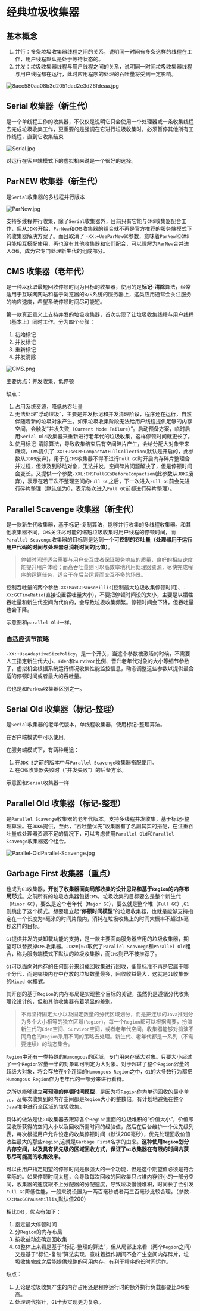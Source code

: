 # 经典垃圾收集器

## 基本概念

1. 并行：多条垃圾收集器线程之间的关系，说明同一时间有多条这样的线程在工作，用户线程默认是处于等待状态的。
2. 并发：垃圾收集器线程与用户线程之间的关系，说明同一时间垃圾收集器线程与用户线程都在运行，此时应用程序的处理的吞吐量将受到一定影响。

![8acc580aa08b3d2051dad2e3d26fdeaa.jpg](http://www.qxnekoo.cn:8888/images/2020/03/16/8acc580aa08b3d2051dad2e3d26fdeaa.jpg)

## Serial 收集器（新生代）

是一个单线程工作的收集器，不仅仅是说明它只会使用一个处理器或一条收集线程去完成垃圾收集工作，更重要的是强调在它进行垃圾收集时，必须暂停其他所有工作线程，直到它收集结束

![Serial.jpg](http://www.qxnekoo.cn:8888/images/2020/03/16/Serial.jpg)

对运行在客户端模式下的虚拟机来说是一个很好的选择。

## ParNEW 收集器（新生代）

是`Serial`收集器的多线程并行版本

![ParNew.jpg](http://www.qxnekoo.cn:8888/images/2020/03/16/ParNew.jpg)

支持多线程并行收集，除了`Serial`收集器外，目前只有它能与`CMS`收集器配合工作，但从`JDK9`开始，`ParNew`和`CMS`收集器的组合就不再是官方推荐的服务端模式下的收集器解决方案了。而且取消了 `-XX:+UseParNewGC`参数，意味着`ParNew`和`CMS`只能相互搭配使用，再也没有其他收集器和它们配合，可以理解为`ParNew`合并进入`CMS`，成为它专门处理新生代的组成部分。

## CMS 收集器（老年代）

是一种以获取最短回收停顿时间为目标的收集器，使用的是**标记-清除**算法，经常适用于互联网网站和基于浏览器的`B/S`系统的服务器上，这类应用通常会关注服务的响应速度，希望系统停顿时间尽可能短。

第一款真正意义上支持并发的垃圾收集器，首次实现了让垃圾收集线程与用户线程（基本上）同时工作。分为四个步骤：

1. 初始标记
2. 并发标记
3. 重新标记
4. 并发清除

![CMS.png](http://www.qxnekoo.cn:8888/images/2020/03/16/CMS.png)

主要优点：并发收集、低停顿

缺点：

1. 占用系统资源，降低总吞吐量
2. 无法处理“浮动垃圾”，主要是并发标记和并发清理阶段，程序还在运行，自然伴随着新的垃圾对象产生。如果垃圾收集阶段无法给用户线程提供足够的内存空间，会触发“并发失败（`Current Mode Failure`）”。启动预备方案，临时启用`Serial Old`收集器来重新进行老年代的垃圾收集，这样停顿时间就更长了。
3. 使用标记-清除算法，导致收集结束后有空间碎片产生，会给分配大对象带来麻烦。`CMS`提供了`-XX:+UseCMSCompactAtFullCollection`(默认是开启的，此参数从`JDK9`废弃)，用于在`CMS`收集器不得不进行`Full GC`时开启内存碎片整理合并过程，但涉及到移动对象，无法并发，空间碎片问题解决了，但是停顿时间会变长。又提供一个参数`-XXL:CMSFullGCsBeforeCompaction`(此参数从`JDK9`废弃)，表示在若干次不整理空间的`Full GC`之后，下一次进入`Full GC`前会先进行碎片整理（默认值为0，表示每次进入`Full GC`前都进行碎片整理）。

## Parallel Scavenge 收集器（新生代）

是一款新生代收集器，基于标记-复制算法，能够并行收集的多线程收集器。和其他收集器不同，`CMS`关注尽可能的缩短垃圾收集时用户线程的停顿时间，而`Parallel Scavenge`收集器的目标则是达到一个**可控制的吞吐量（处理器用于运行用户代码的时间与处理器总消耗时间的比值）**。

> 停顿时间短适合需要与用户交互或者保证服务响应的质量，良好的相应速度能提升用户体验；而高吞吐量则可以高效率地利用处理器资源，尽快完成程序的运算任务，适合于在后台运算而交互不多的场景。

控制吞吐量的两个参数`-XX:MaxGCPauseMillis`(控制最大垃圾收集停顿时间)、`-XX:GCTimeRatio`(直接设置吞吐量大小)，不要把停顿时间设的太小，主要是以牺牲吞吐量和新生代空间为代价的，会导致垃圾收集频繁。停顿时间会下降，但吞吐量也会下降。

示意图和`parallel Old`一样。

### 自适应调节策略

`-XX:+UseAdaptiveSizePolicy`，是一个开关，当这个参数被激活的时候，不需要人工指定新生代大小、`Eden`和`Survivor`比例、晋升老年代对象的大小等细节参数了，虚拟机会根据系统运行情况收集性能监控信息，动态调整这些参数以提供最合适的停顿时间或者最大的吞吐量。

它也是和`ParNew`收集器区别之一。

## Serial Old 收集器（标记-整理）

是`Serial`收集器的老年代版本，单线程收集器，使用标记-整理算法。

在客户端模式中可以使用。

在服务端模式下，有两种用途：

1. 在`JDK 5`之前的版本中与`Parallel Scavenge`收集器搭配使用。
2. 在`CMS`收集器失败时（“并发失败”）的后备方案。

示意图和`Serial`收集器一样

## Parallel Old 收集器（标记-整理）

是`Parallel Scavenge`收集器的老年代版本，支持多线程并发收集，基于标记-整理算法。在`JDK6`提供，至此，“吞吐量优先”收集器有了名副其实的搭配，在注重吞吐量或处理器资源不足的情况下，可以考虑使用`Parallel Old`和`Parallel Scavenge`收集器这个组合。

![Parallel-OldParallel-Scavenge.jpg](http://www.qxnekoo.cn:8888/images/2020/03/16/Parallel-OldParallel-Scavenge.jpg)

## Garbage First 收集器（重点）

也成为`G1`收集器，**开创了收集器面向局部收集的设计思路和基于`Region`的内存布局形式**。之前所有的垃圾收集器包括`CMS`，垃圾收集的目标要么是整个新生代（`Minor GC`），要么是这个老年代（`Major GC`），要么就是整个堆（`Full GC`）,`G1`则跳出了这个模式。想要建立起“**停顿时间模型**”的垃圾收集器，也就是能够支持指定在一个长度为`M`毫米的时间片段内，消耗在垃圾收集上的时间大概率不超过`N`毫秒这样的目标。

`G1`提供并发的类卸载功能的支持，是一款主要面向服务器应用的垃圾收集器，期望可以替换掉`CMS`收集器。`JDK9`中`G1`取代了`Parallel Scavnege`和`Parallel Old`组合，称为服务端模式下默认的垃圾收集器，而`CMS`则已不被推荐了。

`G1`可以面向对内存的任何部分来组成回收集进行回收，衡量标准不再是它属于哪个分代，而是哪块内存中存放的垃圾数量最多，回收收益最大，这就是`G1`收集器的`Mixed GC`模式。

其开创的基于`Region`的内存布局是实现整个目标的关键，虽然仍是遵循分代收集理论设计的，但和其他收集器有着明显的差别。

> 不再坚持固定大小以及固定数量的分代区域划分，而是把连续的`Java`推划分为多个大小相等的独立区域(`Region`)，每一个`Region`都可以根据需要，扮演新生代的`Eden`空间、`Survivor`空间，或者老年代空间。收集器能够对扮演不同角色的`Region`采用不同的策略去处理。新生代、老年代都是一系列（不需要连续）的动态集合。

`Region`中还有一类特殊的`Humongous`的区域，专门用来存储大对象。只要大小超过了一个`Region`容量一半的对象即可判定为大对象。对于超过了整个`Region`容量的超级大对象，将会存放在`N`个连续的`Humongous Region`之中，`G1`的大多数行为都把`Humongous Region`作为老年代的一部分来进行看待。

之所以能够建立**可预测的停顿时间模型**，是因为将`Region`作为单词回收的最小单元，及每次收集到的内存空间都是`Region`大小的整数倍，有计划地避免在整个`Java`堆中进行全区域的垃圾收集。

具体的做法是让`G1`收集器去跟踪各个`Region`里面的垃圾堆积的“价值大小”，价值即回收所获得的空间大小以及回收所需时间的经验值，然后在后台维护一个优先级列表，每次根据用户允许设定的收集停顿时间（默认200毫秒），优先处理回收价值收益最大的那些`region`,这就是`Garbage First`名字的由来。**这种使用`Region`划分内存空间，以及具有优先级的区域回收方式，保证了`G1`收集器在有限的时间内获取尽可能高的收集效率。**

可以由用户指定期望的停顿时间是很强大的一个功能，但是这个期望值必须是符合实际的。如果停顿时间太短，会导致每次回收的回收集只占堆内存很小的一部分空间，收集器的速度跟不上分配器的分配速度，导致垃圾慢慢堆积，时间长了会引发`Full GC`降低性能，一般来说设置为一两百毫秒或者两三百毫秒比较合理。（参数`-XX:MaxGCPauseMillis`,默认值200）

相比`CMS`，优点有如下：

1. 指定最大停顿时间
2. 分`Region`的内存布局
3. 按收益动态确定回收集
4. `G1`整体上来看是基于“标记-整理的算法”，但从局部上来看（两个`Region`之间）又是基于“标记-复制”算法实现，意味着运作期间不会产生空间内存碎片，垃圾收集完成之后能提供规整的可用内存，有利于程序的长时间运作。

缺点：

1. 无论是垃圾收集产生的内存占用还是程序运行时的额外执行负载都要比`CMS`要高。
2. 处理跨代指针，`G1`卡表实现更为复杂。

